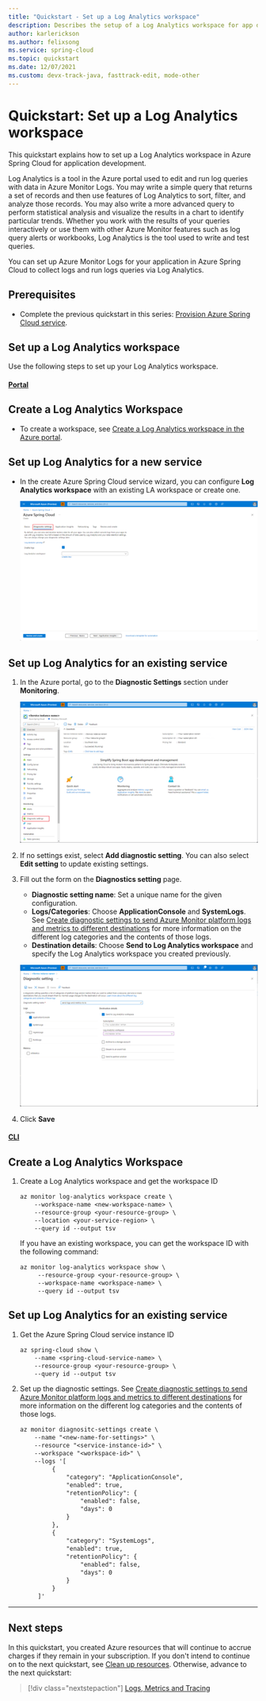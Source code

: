 ```yaml
---
title: "Quickstart - Set up a Log Analytics workspace"
description: Describes the setup of a Log Analytics workspace for app deployment.
author: karlerickson
ms.author: felixsong
ms.service: spring-cloud
ms.topic: quickstart
ms.date: 12/07/2021
ms.custom: devx-track-java, fasttrack-edit, mode-other
---
```


# Quickstart: Set up a Log Analytics workspace

This quickstart explains how to set up a Log Analytics workspace in Azure Spring Cloud for application development.

Log Analytics is a tool in the Azure portal used to edit and run log queries with data in Azure Monitor Logs. You may write a simple query that returns a set of records and then use features of Log Analytics to sort, filter, and analyze those records. You may also write a more advanced query to perform statistical analysis and visualize the results in a chart to identify particular trends. Whether you work with the results of your queries interactively or use them with other Azure Monitor features such as log query alerts or workbooks, Log Analytics is the tool used to write and test queries.

You can set up Azure Monitor Logs for your application in Azure Spring Cloud to collect logs and run logs queries via Log Analytics.

## Prerequisites

* Complete the previous quickstart in this series: [Provision Azure Spring Cloud service](./quickstart-provision-service-instance.md).

## Set up a Log Analytics workspace

Use the following steps to set up your Log Analytics workspace.

#### [Portal](#tab/Azure-Portal)

## Create a Log Analytics Workspace

* To create a workspace, see [Create a Log Analytics workspace in the Azure portal](../azure-monitor/logs/quick-create-workspace).

## Set up Log Analytics for a new service

* In the create Azure Spring Cloud service wizard, you can configure **Log Analytics workspace** with an existing LA workspace or create one.

    [![Where to setup diagnostic settings during provisioning](media/spring-cloud-quickstart-setup-log-analytics/setup-diagnostics-setting.png)](media/spring-cloud-quickstart-setup-log-analytics/setup-diagnostics-setting.png#lightbox)

## Set up Log Analytics for an existing service

1. In the Azure portal, go to the **Diagnostic Settings** section under **Monitoring**.

    [![Location of the diagnostic settings menu](media/spring-cloud-quickstart-setup-log-analytics/diagnostic-settings-entry.png)](media/spring-cloud-quickstart-setup-log-analytics/diagnostic-settings-entry.png#lightbox) 

1. If no settings exist, select **Add diagnostic setting**. You can also select **Edit setting** to update existing settings.

1. Fill out the form on the **Diagnostics setting** page.
    * **Diagnostic setting name**: Set a unique name for the given configuration.
    * **Logs/Categories**: Choose **ApplicationConsole** and **SystemLogs**. See [Create diagnostic settings to send Azure Monitor platform logs and metrics to different destinations](../azure-monitor/essentials/diagnostic-settings) for more information on the different log categories and the contents of those logs.
    * **Destination details**: Choose **Send to Log Analytics workspace** and specify the Log Analytics workspace you created previously.

    [![Setup example of diagnostic settings](media/spring-cloud-quickstart-setup-log-analytics/diagnostic-settings-edit-form.png)](media/spring-cloud-quickstart-setup-log-analytics/diagnostic-settings-edit-form.png#lightbox)

1. Click **Save**

#### [CLI](#tab/Azure-CLI)

## Create a Log Analytics Workspace

1. Create a Log Analytics workspace and get the workspace ID

   ```azurecli
   az monitor log-analytics workspace create \
       --workspace-name <new-workspace-name> \
       --resource-group <your-resource-group> \
       --location <your-service-region> \
       --query id --output tsv
   ```

    If you have an existing workspace, you can get the workspace ID with the following command:

   ```azurecli
   az monitor log-analytics workspace show \
        --resource-group <your-resource-group> \
        --workspace-name <workspace-name> \
        --query id --output tsv
   ```

## Set up Log Analytics for an existing service

1. Get the Azure Spring Cloud service instance ID

   ```azurecli
   az spring-cloud show \
       --name <spring-cloud-service-name> \
       --resource-group <your-resource-group> \
       --query id --output tsv
    ```

1. Set up the diagnostic settings. See [Create diagnostic settings to send Azure Monitor platform logs and metrics to different destinations](../azure-monitor/essentials/diagnostic-settings) for more information on the different log categories and the contents of those logs.

   ```azurecli
   az monitor diagnositc-settings create \
       --name "<new-name-for-settings>" \
       --resource "<service-instance-id>" \
       --workspace "<workspace-id>" \
       --logs '[
            {
                "category": "ApplicationConsole",
                "enabled": true,
                "retentionPolicy": {
                    "enabled": false,
                    "days": 0
                }
            },
            {
                "category": "SystemLogs",
                "enabled": true,
                "retentionPolicy": {
                    "enabled": false,
                    "days": 0
                }
            }
        ]'
    ```

---

## Next steps

In this quickstart, you created Azure resources that will continue to accrue charges if they remain in your subscription. If you don't intend to continue on to the next quickstart, see [Clean up resources](./quickstart-logs-metrics-tracing.md#clean-up-resources). Otherwise, advance to the next quickstart:

> [!div class="nextstepaction"]
> [Logs, Metrics and Tracing](./quickstart-logs-metrics-tracing.md)

